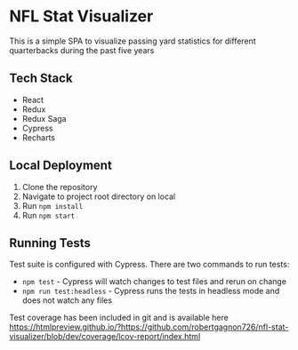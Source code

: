 # NFL Stat Visualizer

This is a simple SPA to visualize passing yard statistics for different quarterbacks during the past five years

## Tech Stack
- React
- Redux
- Redux Saga
- Cypress
- Recharts

## Local Deployment

1. Clone the repository
2. Navigate to project root directory on local
3. Run `npm install`
4. Run `npm start`

## Running Tests

Test suite is configured with Cypress. There are two commands to run tests:
- `npm test` - Cypress will watch changes to test files and rerun on change
- `npm run test:headless` - Cypress runs the tests in headless mode and does not watch any files

Test coverage has been included in git and is available here
https://htmlpreview.github.io/?https://github.com/robertgagnon726/nfl-stat-visualizer/blob/dev/coverage/lcov-report/index.html